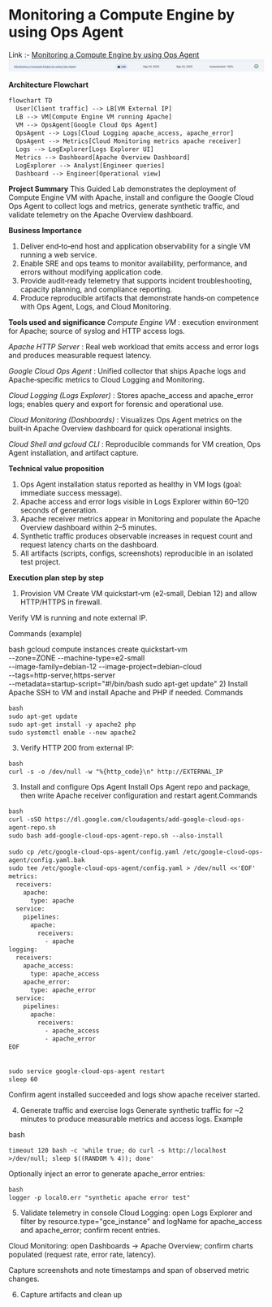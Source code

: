 # Monitoring a Compute Engine by using Ops Agent

Link :- [Monitoring a Compute Engine by using Ops Agent](https://www.skills.google/focuses/68891?parent=catalog)
![image](image-6.png)

**Architecture Flowchart**
```mermaid
flowchart TD
  User[Client traffic] --> LB[VM External IP]
  LB --> VM[Compute Engine VM running Apache]
  VM --> OpsAgent[Google Cloud Ops Agent]
  OpsAgent --> Logs[Cloud Logging apache_access, apache_error]
  OpsAgent --> Metrics[Cloud Monitoring metrics apache receiver]
  Logs --> LogExplorer[Logs Explorer UI]
  Metrics --> Dashboard[Apache Overview Dashboard]
  LogExplorer --> Analyst[Engineer queries]
  Dashboard --> Engineer[Operational view]
```

**Project Summary**
This Guided Lab demonstrates the deployment of Compute Engine VM with Apache, install and configure the Google Cloud Ops Agent to collect logs and metrics, generate synthetic traffic, and validate telemetry on the Apache Overview dashboard.


**Business Importance**
1) Deliver end‑to‑end host and application observability for a single VM running a web service.
2) Enable SRE and ops teams to monitor availability, performance, and errors without modifying application code.
3) Provide audit‑ready telemetry that supports incident troubleshooting, capacity planning, and compliance reporting.
4) Produce reproducible artifacts that demonstrate hands‑on competence with Ops Agent, Logs, and Cloud Monitoring.


**Tools used and significance**
*Compute Engine VM* : execution environment for Apache; source of syslog and HTTP access logs.

*Apache HTTP Server* : Real web workload that emits access and error logs and produces measurable request latency.

*Google Cloud Ops Agent* : Unified collector that ships Apache logs and Apache‑specific metrics to Cloud Logging and Monitoring.

*Cloud Logging (Logs Explorer)* : Stores apache_access and apache_error logs; enables query and export for forensic and operational use.

*Cloud Monitoring (Dashboards)* : Visualizes Ops Agent metrics on the built‑in Apache Overview dashboard for quick operational insights.

*Cloud Shell and gcloud CLI* : Reproducible commands for VM creation, Ops Agent installation, and artifact capture.

**Technical value proposition**
1) Ops Agent installation status reported as healthy in VM logs (goal: immediate success message).
2) Apache access and error logs visible in Logs Explorer within 60–120 seconds of generation.
3) Apache receiver metrics appear in Monitoring and populate the Apache Overview dashboard within 2–5 minutes.
4) Synthetic traffic produces observable increases in request count and request latency charts on the dashboard.
5) All artifacts (scripts, configs, screenshots) reproducible in an isolated test project.


**Execution plan step by step**
1) Provision VM
Create VM quickstart‑vm (e2‑small, Debian 12) and allow HTTP/HTTPS in firewall.

Verify VM is running and note external IP.

Commands (example)

bash
gcloud compute instances create quickstart-vm \
  --zone=ZONE --machine-type=e2-small \
  --image-family=debian-12 --image-project=debian-cloud \
  --tags=http-server,https-server \
  --metadata=startup-script="#!/bin/bash
    sudo apt-get update"
2) Install Apache
SSH to VM and install Apache and PHP if needed. Commands

```
bash
sudo apt-get update
sudo apt-get install -y apache2 php
sudo systemctl enable --now apache2
```

3) Verify HTTP 200 from external IP:

```
bash
curl -s -o /dev/null -w "%{http_code}\n" http://EXTERNAL_IP
```

3) Install and configure Ops Agent
Install Ops Agent repo and package, then write Apache receiver configuration and restart agent.Commands

```
bash
curl -sSO https://dl.google.com/cloudagents/add-google-cloud-ops-agent-repo.sh
sudo bash add-google-cloud-ops-agent-repo.sh --also-install

sudo cp /etc/google-cloud-ops-agent/config.yaml /etc/google-cloud-ops-agent/config.yaml.bak
sudo tee /etc/google-cloud-ops-agent/config.yaml > /dev/null <<'EOF'
metrics:
  receivers:
    apache:
      type: apache
  service:
    pipelines:
      apache:
        receivers:
          - apache
logging:
  receivers:
    apache_access:
      type: apache_access
    apache_error:
      type: apache_error
  service:
    pipelines:
      apache:
        receivers:
          - apache_access
          - apache_error
EOF


sudo service google-cloud-ops-agent restart
sleep 60
```

Confirm agent installed succeeded and logs show apache receiver started.

4) Generate traffic and exercise logs
Generate synthetic traffic for ~2 minutes to produce measurable metrics and access logs. Example

bash
```
timeout 120 bash -c 'while true; do curl -s http://localhost >/dev/null; sleep $((RANDOM % 4)); done'
```

Optionally inject an error to generate apache_error entries:
```
bash
logger -p local0.err "synthetic apache error test"
```

5) Validate telemetry in console
Cloud Logging: open Logs Explorer and filter by resource.type="gce_instance" and logName for apache_access and apache_error; confirm recent entries.

Cloud Monitoring: open Dashboards → Apache Overview; confirm charts populated (request rate, error rate, latency).

Capture screenshots and note timestamps and span of observed metric changes.

6) Capture artifacts and clean up

